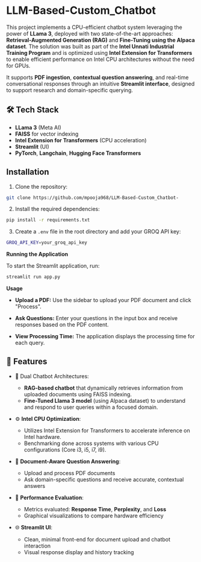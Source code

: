 # LLM-Based-Custom_Chatbot

This project implements a CPU-efficient chatbot system leveraging the power of **LLama 3**, deployed with two state-of-the-art approaches: **Retrieval-Augmented Generation (RAG)** and **Fine-Tuning using the Alpaca dataset**. The solution was built as part of the **Intel Unnati Industrial Training Program** and is optimized using **Intel Extension for Transformers** to enable efficient performance on Intel CPU architectures without the need for GPUs.

It supports **PDF ingestion**, **contextual question answering**, and real-time conversational responses through an intuitive **Streamlit interface**, designed to support research and domain-specific querying.

 
## 🛠️ Tech Stack

- **LLama 3** (Meta AI)
- **FAISS** for vector indexing
- **Intel Extension for Transformers** (CPU acceleration)
- **Streamlit** (UI)
- **PyTorch**, **Langchain**, **Hugging Face Transformers**


## Installation

1. Clone the repository:

```bash
git clone https://github.com/mpooja968/LLM-Based-Custom_Chatbot-
```

2. Install the required dependencies:
   

```bash
pip install -r requirements.txt
```

3. Create a `.env` file in the root directory and add your GROQ API key:

```bash
GROQ_API_KEY=your_groq_api_key
```

**Running the Application**

To start the Streamlit application, run:

```bash
streamlit run app.py
```
**Usage**

- **Upload a PDF:** Use the sidebar to upload your PDF document and click "Process".

- **Ask Questions:** Enter your questions in the input box and receive responses based on the PDF content.

- **View Processing Time:** The application displays the processing time for each query.

## 🚀 Features

- 💬 Dual Chatbot Architectures:
  - **RAG-based chatbot** that dynamically retrieves information from uploaded documents using FAISS indexing.
  - **Fine-Tuned Llama 3 model** (using Alpaca dataset) to understand and respond to user queries within a focused domain.

- ⚙️ **Intel CPU Optimization**:
  - Utilizes Intel Extension for Transformers to accelerate inference on Intel hardware.
  - Benchmarking done across systems with various CPU configurations (Core i3, i5, i7, i9).

- 📄 **Document-Aware Question Answering**:
  - Upload and process PDF documents
  - Ask domain-specific questions and receive accurate, contextual answers

- 🧪 **Performance Evaluation**:
  - Metrics evaluated: **Response Time**, **Perplexity**, and **Loss**
  - Graphical visualizations to compare hardware efficiency

- 🌐 **Streamlit UI**:
  - Clean, minimal front-end for document upload and chatbot interaction
  - Visual response display and history tracking
 



